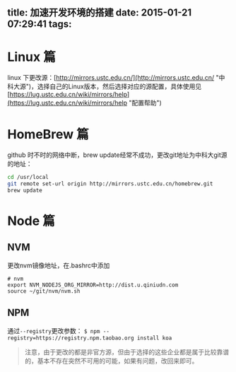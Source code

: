 title: 加速开发环境的搭建
date: 2015-01-21 07:29:41
tags:
---
# Linux 篇

linux 下更改源：[http://mirrors.ustc.edu.cn/](http://mirrors.ustc.edu.cn/ "中科大源")，选择自己的Linux版本，然后选择对应的源配置，具体使用见[https://lug.ustc.edu.cn/wiki/mirrors/help](https://lug.ustc.edu.cn/wiki/mirrors/help "配置帮助")

# HomeBrew 篇

github 时不时的网络中断，brew update经常不成功，更改git地址为中科大git源的地址：

```bash
cd /usr/local
git remote set-url origin http://mirrors.ustc.edu.cn/homebrew.git
brew update
```

# Node 篇

## NVM
更改nvm镜像地址，在.bashrc中添加
```
# nvm
export NVM_NODEJS_ORG_MIRROR=http://dist.u.qiniudn.com
source ~/git/nvm/nvm.sh
```

## NPM

通过`--registry`更改参数：
`$ npm --registry=https://registry.npm.taobao.org install koa`

> 注意，由于更改的都是非官方源，但由于选择的这些企业都是属于比较靠谱的，基本不存在突然不可用的可能，如果有问题，改回来即可。
